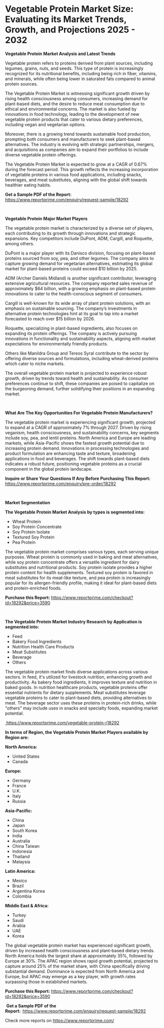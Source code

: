 <p><h1>Vegetable Protein Market Size: Evaluating its Market Trends, Growth, and Projections 2025 - 2032</h1></p><p><strong>Vegetable Protein Market Analysis and Latest Trends</strong></p>
<p><p>Vegetable protein refers to proteins derived from plant sources, including legumes, grains, nuts, and seeds. This type of protein is increasingly recognized for its nutritional benefits, including being rich in fiber, vitamins, and minerals, while often being lower in saturated fats compared to animal protein sources. </p><p>The Vegetable Protein Market is witnessing significant growth driven by rising health consciousness among consumers, increasing demand for plant-based diets, and the desire to reduce meat consumption due to ethical and environmental concerns. The market is also fueled by innovations in food technology, leading to the development of new vegetable protein products that cater to various dietary preferences, including vegan and vegetarian options.</p><p>Moreover, there is a growing trend towards sustainable food production, prompting both consumers and manufacturers to seek plant-based alternatives. The industry is evolving with strategic partnerships, mergers, and acquisitions as companies aim to expand their portfolios to include diverse vegetable protein offerings.</p><p>The Vegetable Protein Market is expected to grow at a CAGR of 0.67% during the forecast period. This growth reflects the increasing incorporation of vegetable proteins in various food applications, including snacks, beverages, and meat substitutes, aligning with the global shift towards healthier eating habits.</p></p>
<p><strong>Get a Sample PDF of the Report:&nbsp;</strong> <a href="https://www.reportprime.com/enquiry/request-sample/18292?utm_campaign=2951&utm_medium=2&utm_source=Github&utm_content=ia&utm_term=19032025&utm_id=vegetable-protein">https://www.reportprime.com/enquiry/request-sample/18292</a></p>
<p>&nbsp;</p>
<p><strong>Vegetable Protein Major Market Players</strong></p>
<p><p>The vegetable protein market is characterized by a diverse set of players, each contributing to its growth through innovations and strategic expansions. Key competitors include DuPont, ADM, Cargill, and Roquette, among others.</p><p>DuPont is a major player with its Danisco division, focusing on plant-based proteins sourced from soy, pea, and other legumes. The company aims to capture growing demand for vegetarian alternatives, estimating its global market for plant-based proteins could exceed $10 billion by 2025.</p><p>ADM (Archer Daniels Midland) is another significant contributor, leveraging extensive agricultural resources. The company reported sales revenue of approximately $64 billion, with a growing emphasis on plant-based protein innovations to cater to the health-conscious segment of consumers. </p><p>Cargill is well-known for its wide array of plant protein solutions, with an emphasis on sustainable sourcing. The company’s investments in alternative protein technologies hint at its goal to tap into a market forecasted to reach over $15 billion by 2026.</p><p>Roquette, specializing in plant-based ingredients, also focuses on expanding its protein offerings. The company is actively pursuing innovations in functionality and sustainability aspects, aligning with market expectations for environmentally friendly products.</p><p>Others like Manildra Group and Tereos Syral contribute to the sector by offering diverse sources and formulations, including wheat-derived proteins which cater to niche markets.</p><p>The overall vegetable protein market is projected to experience robust growth, driven by trends toward health and sustainability. As consumer preferences continue to shift, these companies are poised to capitalize on the burgeoning demand, further solidifying their positions in an expanding market.</p></p>
<p>&nbsp;</p>
<p><strong>What Are The Key Opportunities For Vegetable Protein Manufacturers?</strong></p>
<p><p>The vegetable protein market is experiencing significant growth, projected to expand at a CAGR of approximately 7% through 2027. Driven by rising veganism, health consciousness, and sustainability concerns, key segments include soy, pea, and lentil proteins. North America and Europe are leading markets, while Asia-Pacific shows the fastest growth potential due to increasing protein demand. Innovations in processing technologies and product formulation are enhancing taste and texture, broadening applications in food and beverages. The shift towards plant-based diets indicates a robust future, positioning vegetable proteins as a crucial component in the global protein landscape.</p></p>
<p><strong>Inquire or Share Your Questions If Any Before Purchasing This Report:</strong> <a href="https://www.reportprime.com/enquiry/pre-order/18292?utm_campaign=2951&utm_medium=2&utm_source=Github&utm_content=ia&utm_term=19032025&utm_id=vegetable-protein">https://www.reportprime.com/enquiry/pre-order/18292</a></p>
<p>&nbsp;</p>
<p><strong>Market Segmentation</strong></p>
<p><strong>The Vegetable Protein Market Analysis by types is segmented into:</strong></p>
<p><ul><li>Wheat Protein</li><li>Soy Protein Concentrate</li><li>Soy Protein Isolate</li><li>Textured Soy Protein</li><li>Pea Protein</li></ul></p>
<p><p>The vegetable protein market comprises various types, each serving unique purposes. Wheat protein is commonly used in baking and meat alternatives, while soy protein concentrate offers a versatile ingredient for dairy substitutes and nutritional products. Soy protein isolate provides a higher protein content for health supplements. Textured soy protein is favored in meat substitutes for its meat-like texture, and pea protein is increasingly popular for its allergen-friendly profile, making it ideal for plant-based diets and protein-enriched foods.</p></p>
<p><strong>Purchase this Report:&nbsp;</strong><a href="https://www.reportprime.com/checkout?id=18292&price=3590&utm_campaign=2951&utm_medium=2&utm_source=Github&utm_content=ia&utm_term=19032025&utm_id=vegetable-protein">https://www.reportprime.com/checkout?id=18292&price=3590</a></p>
<p>&nbsp;</p>
<p><strong>The Vegetable Protein Market Industry Research by Application is segmented into:</strong></p>
<p><ul><li>Feed</li><li>Bakery Food Ingredients</li><li>Nutrition Health Care Products</li><li>Meat Substitutes</li><li>Beverage</li><li>Others</li></ul></p>
<p><p>The vegetable protein market finds diverse applications across various sectors. In feed, it's utilized for livestock nutrition, enhancing growth and productivity. As bakery food ingredients, it improves texture and nutrition in baked goods. In nutrition healthcare products, vegetable proteins offer essential nutrients for dietary supplements. Meat substitutes leverage vegetable proteins to cater to plant-based diets, providing alternatives to meat. The beverage sector uses these proteins in protein-rich drinks, while "others" may include uses in snacks and specialty foods, expanding market potential.</p></p>
<p><a href="https://www.reportprime.com/vegetable-protein-r18292?utm_campaign=2951&utm_medium=2&utm_source=Github&utm_content=ia&utm_term=19032025&utm_id=vegetable-protein">&nbsp;https://www.reportprime.com/vegetable-protein-r18292</a></p>
<p><strong>In terms of Region, the Vegetable Protein Market Players available by Region are:</strong></p>
<p>
    <p> <strong> North America: </strong>
        <ul>
            <li>United States</li>
            <li>Canada</li>
        </ul>
        </p> 
    <p> <strong> Europe: </strong>
        <ul>
            <li>Germany</li>
            <li>France</li>
            <li>U.K.</li>
            <li>Italy</li>
            <li>Russia</li>
        </ul>
        </p> 
    <p> <strong> Asia-Pacific: </strong>
        <ul>
            <li>China</li>
            <li>Japan</li>
            <li>South Korea</li>
            <li>India</li>
            <li>Australia</li>
            <li>China Taiwan</li>
            <li>Indonesia</li>
            <li>Thailand</li>
            <li>Malaysia</li>
        </ul>
        </p> 
    <p> <strong> Latin America: </strong>
        <ul>
            <li>Mexico</li>
            <li>Brazil</li>
            <li>Argentina Korea</li>
            <li>Colombia</li>
        </ul>
        </p> 
    <p> <strong> Middle East & Africa: </strong>
        <ul>
            <li>Turkey</li>
            <li>Saudi</li>
            <li>Arabia</li>
            <li>UAE</li>
            <li>Korea</li>
        </ul>
    </p>
    </p>
<p><p>The global vegetable protein market has experienced significant growth, driven by increased health consciousness and plant-based dietary trends. North America holds the largest share at approximately 35%, followed by Europe at 30%. The APAC region shows rapid growth potential, projected to capture around 25% of the market share, with China specifically driving substantial demand. Dominance is expected from North America and Europe, but APAC may emerge as a key player, with growth rates surpassing those in established markets.</p></p>
<p><strong>Purchase this Report: </strong><a href="https://www.reportprime.com/checkout?id=18292&price=3590&utm_campaign=2951&utm_medium=2&utm_source=Github&utm_content=ia&utm_term=19032025&utm_id=vegetable-protein">https://www.reportprime.com/checkout?id=18292&price=3590</a></p>
<p>&nbsp;<strong>Get a Sample PDF of the Report:&nbsp;&nbsp;</strong><a href="https://www.reportprime.com/enquiry/request-sample/18292?utm_campaign=2951&utm_medium=2&utm_source=Github&utm_content=ia&utm_term=19032025&utm_id=vegetable-protein">https://www.reportprime.com/enquiry/request-sample/18292</a></p>
<p><strong></strong></p>
<p>Check more reports on <a href="https://www.reportprime.com/?utm_campaign=2951&utm_medium=2&utm_source=Github&utm_content=ia&utm_term=19032025&utm_id=vegetable-protein">https://www.reportprime.com/</a></p>